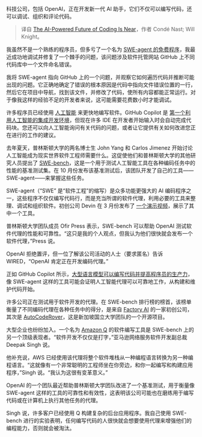 
<!--
title: 人工智能赋能的编码未来近在眼前
cover: https://media.wired.com/photos/669846f926dff233a54ff10c/191:100/w_1280,c_limit/AI-Coding-Agents-Fast-Forward-Business.jpg
-->

科技公司，包括 OpenAI，正在开发新一代 AI 助手，它们不仅可以编写代码，还可以调试、组织和评论代码。

> 译自 [The AI-Powered Future of Coding Is Near](https://www.wired.com/ai-powered-coding/)，作者 Condé Nast; Will Knight。


我虽然不是一个熟练的程序员，但多亏了一个名为 [SWE-agent 的免费程序](https://github.com/princeton-nlp/SWE-agent)，我最近成功地调试并修复了一个棘手的问题，该问题涉及软件托管网站 GitHub 上不同代码库中一个文件命名错误。

我将 SWE-agent 指向 GitHub 上的一个问题，并观察它如何遍历代码并推断可能出现的问题。它正确地确定了错误的根本原因是代码中指向文件错误位置的一行，然后它在项目中导航，找到该文件，并修改了代码，使所有内容都能正常运行。对于像我这样的经验不足的开发者来说，这可能需要花费数小时才能调试。

许多程序员已经使用 [人工智能](https://www.wired.com/tag/artificial-intelligence/) 来更快地编写软件。GitHub Copilot 是 [第一个利用人工智能的集成开发环境](https://www.wired.com/story/openai-copilot-autocomplete-for-code/)，但现在许多 IDE 在开发者开始输入时会自动完成代码块。您还可以向人工智能询问有关代码的问题，或者让它提供有关如何改进您正在进行的工作的建议。

去年夏天，普林斯顿大学的两名博士生 John Yang 和 Carlos Jimenez 开始讨论人工智能成为现实世界软件工程师需要什么。这促使他们和普林斯顿大学的其他研究人员提出了 [SWE-bench](https://www.swebench.com/)，这是一个用于测试人工智能工具在各种编码任务中的性能的基准测试集。在 10 月份发布该基准测试后，该团队开发了自己的工具——SWE-agent——来掌握这些任务。

SWE-agent（“SWE” 是“软件工程”的缩写）是众多功能更强大的 AI 编码程序之一，这些程序不仅仅编写代码行，而是充当所谓的软件代理，利用必要的工具来整理、调试和组织软件。初创公司 Devin 在 3 月份发布了 [一个演示视频](https://www.youtube.com/watch?v=fjHtjT7GO1c)，展示了其中一个工具。

普林斯顿大学团队成员 Ofir Press 表示，SWE-bench 可以帮助 OpenAI 测试软件代理的性能和可靠性。“这只是我的个人观点，但我认为他们很快就会发布一个软件代理，”Press 说。

OpenAI 拒绝置评，但一位了解该公司活动的人士（要求匿名）告诉 WIRED，“OpenAI 肯定正在开发编码代理。”

正如 GitHub Copilot 所示，[大型语言模型可以编写代码并提高程序员的生产力](https://www.wired.com/story/openai-copilot-autocomplete-for-code/)，像 SWE-agent 这样的工具可能会证明人工智能代理可以可靠地工作，从构建和维护代码开始。

许多公司正在测试用于软件开发的代理。在 SWE-bench 排行榜的榜首，该榜单衡量了不同编码代理在各种任务中的得分，是来自 [Factory AI](https://www.factory.ai/) 的一家初创公司，其次是 [AutoCodeRover](https://autocoderover.dev/)，这是新加坡国立大学团队的一个开源项目。

大型企业也纷纷加入。一个名为 [Amazon Q](https://aws.amazon.com/q/) 的软件编写工具是 SWE-bench 上的另一个顶级表现者。“软件开发不仅仅是打字，”亚马逊网络服务软件开发副总裁 Deepak Singh 说。

他补充说，AWS 已经使用该代理将整个软件堆栈从一种编程语言转换为另一种编程语言。“这就像有一个非常聪明的工程师坐在你旁边，和你一起编写和构建应用程序，”Singh 说。“我认为这很有变革意义。”

OpenAI 的一个团队最近帮助普林斯顿大学团队改进了一个基准测试，用于衡量像 SWE-agent 这样的工具的可靠性和有效性，这表明该公司可能也在磨练用于编写代码或在计算机上执行其他任务的代理。

Singh 说，许多客户已经使用 Q 构建复杂的后台应用程序。我自己使用 SWE-bench 进行的实验表明，任何编写代码的人很快就会想要使用代理来增强他们的编程能力，否则就会被淘汰。